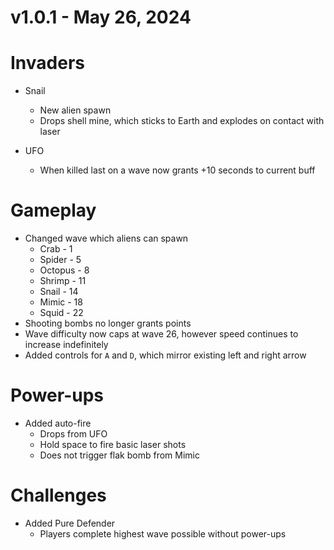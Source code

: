 # v1.0.1 - May 26, 2024

# Invaders
- Snail
  - New alien spawn
  - Drops shell mine, which sticks to Earth and explodes on contact with laser 

- UFO
  - When killed last on a wave now grants +10 seconds to current buff

# Gameplay
- Changed wave which aliens can spawn
  - Crab - 1	
  - Spider - 5
  - Octopus - 8
  - Shrimp - 11
  - Snail - 14
  - Mimic - 18
  - Squid - 22		
- Shooting bombs no longer grants points
- Wave difficulty now caps at wave 26, however speed continues to increase indefinitely
- Added controls for `A` and `D`, which mirror existing left and right arrow

# Power-ups
- Added auto-fire
  - Drops from UFO
  - Hold space to fire basic laser shots
  - Does not trigger flak bomb from Mimic   

# Challenges
- Added Pure Defender
  - Players complete highest wave possible without power-ups
